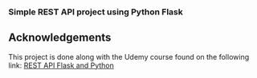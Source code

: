### Simple REST API project using Python Flask

## Acknowledgements

This project is done along with the Udemy course found on the 
following link:
[REST API Flask and 
Python]('https://www.udemy.com/course/rest-api-flask-and-python')
